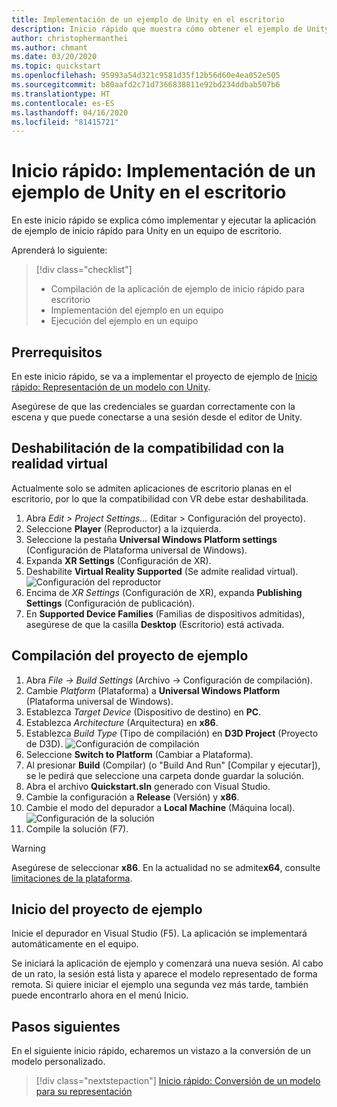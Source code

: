 ```yaml
---
title: Implementación de un ejemplo de Unity en el escritorio
description: Inicio rápido que muestra cómo obtener el ejemplo de Unity en un equipo de escritorio
author: christophermanthei
ms.author: chmant
ms.date: 03/20/2020
ms.topic: quickstart
ms.openlocfilehash: 95993a54d321c9581d35f12b56d60e4ea052e505
ms.sourcegitcommit: b80aafd2c71d7366838811e92bd234ddbab507b6
ms.translationtype: HT
ms.contentlocale: es-ES
ms.lasthandoff: 04/16/2020
ms.locfileid: "81415721"
---
```

# <a name="quickstart-deploy-unity-sample-to-desktop"></a>Inicio rápido: Implementación de un ejemplo de Unity en el escritorio

En este inicio rápido se explica cómo implementar y ejecutar la aplicación de ejemplo de inicio rápido para Unity en un equipo de escritorio.

Aprenderá lo siguiente:

> [!div class="checklist"]
>
>* Compilación de la aplicación de ejemplo de inicio rápido para escritorio
>* Implementación del ejemplo en un equipo
>* Ejecución del ejemplo en un equipo

## <a name="prerequisites"></a>Prerrequisitos

En este inicio rápido, se va a implementar el proyecto de ejemplo de [Inicio rápido: Representación de un modelo con Unity](render-model.md).

Asegúrese de que las credenciales se guardan correctamente con la escena y que puede conectarse a una sesión desde el editor de Unity.

## <a name="disable-virtual-reality-support"></a>Deshabilitación de la compatibilidad con la realidad virtual

Actualmente solo se admiten aplicaciones de escritorio planas en el escritorio, por lo que la compatibilidad con VR debe estar deshabilitada.

1. Abra *Edit > Project Settings...* (Editar > Configuración del proyecto).
1. Seleccione **Player** (Reproductor) a la izquierda.
1. Seleccione la pestaña **Universal Windows Platform settings** (Configuración de Plataforma universal de Windows).
1. Expanda **XR Settings** (Configuración de XR).
1. Deshabilite **Virtual Reality Supported** (Se admite realidad virtual).
    ![Configuración del reproductor](./media/unity-disable-xr.png)
1. Encima de *XR Settings* (Configuración de XR), expanda **Publishing Settings** (Configuración de publicación).
1. En **Supported Device Families** (Familias de dispositivos admitidas), asegúrese de que la casilla **Desktop** (Escritorio) está activada.

## <a name="build-the-sample-project"></a>Compilación del proyecto de ejemplo

1. Abra *File -> Build Settings* (Archivo -> Configuración de compilación).
1. Cambie *Platform* (Plataforma) a **Universal Windows Platform** (Plataforma universal de Windows).
1. Establezca *Target Device* (Dispositivo de destino) en **PC**.
1. Establezca *Architecture* (Arquitectura) en **x86**.
1. Establezca *Build Type* (Tipo de compilación) en **D3D Project** (Proyecto de D3D).
  ![Configuración de compilación](./media/unity-build-settings-pc.png)
1. Seleccione **Switch to Platform** (Cambiar a Plataforma).
1. Al presionar **Build** (Compilar) (o "Build And Run" [Compilar y ejecutar]), se le pedirá que seleccione una carpeta donde guardar la solución.
1. Abra el archivo **Quickstart.sln** generado con Visual Studio.
1. Cambie la configuración a **Release** (Versión) y **x86**.
1. Cambie el modo del depurador a **Local Machine** (Máquina local).
  ![Configuración de la solución](./media/unity-deploy-config-pc.png)
1. Compile la solución (F7).

> [!WARNING]
> Asegúrese de seleccionar **x86**. En la actualidad no se admite**x64**, consulte [limitaciones de la plataforma](../reference/limits.md#platform-limitations).

## <a name="launch-the-sample-project"></a>Inicio del proyecto de ejemplo

Inicie el depurador en Visual Studio (F5). La aplicación se implementará automáticamente en el equipo.

Se iniciará la aplicación de ejemplo y comenzará una nueva sesión. Al cabo de un rato, la sesión está lista y aparece el modelo representado de forma remota.
Si quiere iniciar el ejemplo una segunda vez más tarde, también puede encontrarlo ahora en el menú Inicio.

## <a name="next-steps"></a>Pasos siguientes

En el siguiente inicio rápido, echaremos un vistazo a la conversión de un modelo personalizado.

> [!div class="nextstepaction"]
> [Inicio rápido: Conversión de un modelo para su representación](convert-model.md)

